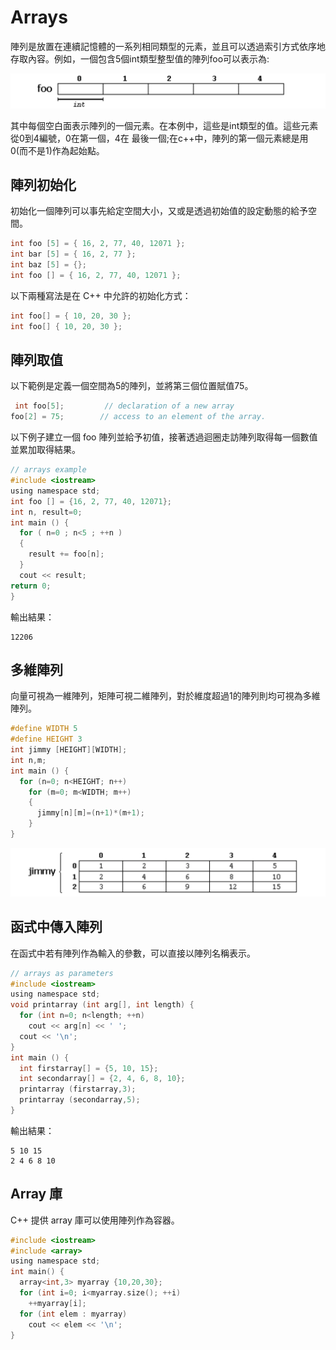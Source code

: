 # Arrays
陣列是放置在連續記憶體的一系列相同類型的元素，並且可以透過索引方式依序地存取內容。例如，一個包含5個int類型整型值的陣列foo可以表示為:

![](./screenshoot/img10-1.png)

其中每個空白面表示陣列的一個元素。在本例中，這些是int類型的值。這些元素從0到4編號，0在第一個，4在 最後一個;在c++中，陣列的第一個元素總是用0(而不是1)作為起始點。

## 陣列初始化
初始化一個陣列可以事先給定空間大小，又或是透過初始值的設定動態的給予空間。

```c
int foo [5] = { 16, 2, 77, 40, 12071 };
int bar [5] = { 16, 2, 77 };
int baz [5] = {};
int foo [] = { 16, 2, 77, 40, 12071 };
```

以下兩種寫法是在 C++ 中允許的初始化方式：

```c
int foo[] = { 10, 20, 30 };
int foo[] { 10, 20, 30 };
```

## 陣列取值
以下範例是定義一個空間為5的陣列，並將第三個位置賦值75。

```c
 int foo[5];         // declaration of a new array
foo[2] = 75;        // access to an element of the array.
```

以下例子建立一個 foo 陣列並給予初值，接著透過迴圈走訪陣列取得每一個數值並累加取得結果。

```c
// arrays example
#include <iostream>
using namespace std;
int foo [] = {16, 2, 77, 40, 12071};
int n, result=0;
int main () {
  for ( n=0 ; n<5 ; ++n )
  {
    result += foo[n];
  }
  cout << result;
return 0; 
}
```

輸出結果：
```
12206
```

## 多維陣列
向量可視為一維陣列，矩陣可視二維陣列，對於維度超過1的陣列則均可視為多維陣列。

```c
#define WIDTH 5
#define HEIGHT 3
int jimmy [HEIGHT][WIDTH];
int n,m;
int main () {
  for (n=0; n<HEIGHT; n++)
    for (m=0; m<WIDTH; m++)
    {
      jimmy[n][m]=(n+1)*(m+1);
    }
}
```

![](./screenshoot/img10-2.png)

## 函式中傳入陣列
在函式中若有陣列作為輸入的參數，可以直接以陣列名稱表示。

```c
// arrays as parameters
#include <iostream>
using namespace std;
void printarray (int arg[], int length) {
  for (int n=0; n<length; ++n)
    cout << arg[n] << ' ';
  cout << '\n';
}
int main () {
  int firstarray[] = {5, 10, 15};
  int secondarray[] = {2, 4, 6, 8, 10};
  printarray (firstarray,3);
  printarray (secondarray,5);
}
```

輸出結果：
```
5 10 15
2 4 6 8 10
```

## Array 庫
C++ 提供 array 庫可以使用陣列作為容器。

```c
#include <iostream>
#include <array>
using namespace std;
int main() {
  array<int,3> myarray {10,20,30};
  for (int i=0; i<myarray.size(); ++i)
    ++myarray[i];
  for (int elem : myarray)
    cout << elem << '\n';
}
```